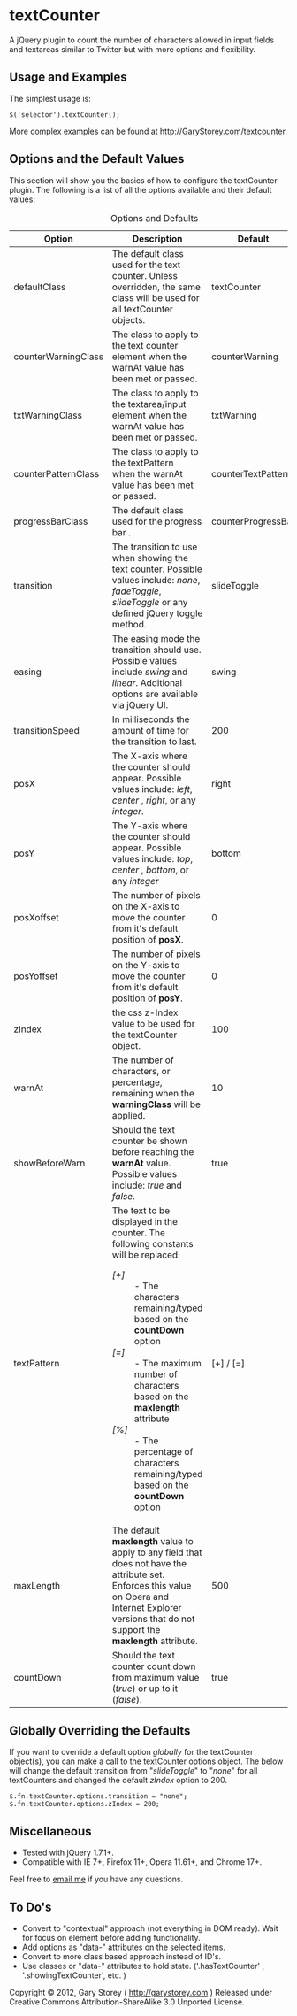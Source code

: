 textCounter
===========
A jQuery plugin to count the number of characters allowed in input fields and textareas similar to Twitter but with more options and flexibility.

Usage and Examples
------------------------------
The simplest usage is:

    $('selector').textCounter();

More complex examples can be found at <a href="http://garystorey.com/textcounter/">http://GaryStorey.com/textcounter</a>.


Options and the Default Values
------------------------------
This section will show you the basics of how to configure the textCounter plugin.  The following is a list of all the options available and their default values:

<table cellspacing="0" cellpadding="0"><caption>Options and Defaults</caption>
<thead>
    <tr><th>Option</th><th>Description</th><th>Default</th></tr>
</thead>
<tbody>
	<tr><td>defaultClass</td><td>The default class used for the text counter. Unless overridden, the same class will be used for all textCounter objects.</td><td>textCounter</td></tr>
	<tr><td>counterWarningClass</td><td>The class to apply to the text counter element when the warnAt value has been met or passed.</td><td>counterWarning</td></tr>
	<tr><td>txtWarningClass</td><td>The class to apply to the textarea/input element when the warnAt value has been met or passed.</td><td>txtWarning</td></tr>
	<tr><td>counterPatternClass</td><td>The class to apply to the textPattern <div> when the warnAt value has been met or passed.</td><td>counterTextPattern</td></tr>
	<tr><td>progressBarClass</td><td>The default class used for the progress bar <span>. </td><td>counterProgressBar</td></tr>
	<tr><td>transition</td><td>The transition to use when showing the text counter. Possible values include:  <em>none</em>, <em>fadeToggle</em>, <em>slideToggle</em> or any defined jQuery toggle method.</td><td>slideToggle</td></tr>
	<tr><td>easing</td><td>The easing mode the transition should use.  Possible values include <em>swing</em> and <em>linear</em>.  Additional options are available via jQuery UI.</td><td>swing</td></tr>
	<tr><td>transitionSpeed</td><td>In milliseconds the amount of time for the transition to last.</td><td>200</td></tr>
	<tr><td>posX</td><td>The X-axis where the counter should appear.  Possible values include: <em>left</em>, <em>center</em> , <em>right</em>, or any <em>integer</em>.</td><td>right</td></tr>
	<tr><td>posY</td><td>The Y-axis where the counter should appear. Possible values include: <em>top</em>, <em>center</em> , <em>bottom</em>, or any <em>integer</em></td><td>bottom</td></tr>
	<tr><td>posXoffset</td><td>The number of pixels on the X-axis to move the counter from it's default position of <strong>posX</strong>.</td><td>0</td></tr>
	<tr><td>posYoffset</td><td>The number of pixels on the Y-axis to move the counter from it's default position of <strong>posY</strong>.</td><td>0</td></tr>
	<tr><td>zIndex</td><td>the css z-Index value to be used for the textCounter object.</td><td>100</td></tr>
	<tr><td>warnAt</td><td>The number of characters, or percentage, remaining when the <strong>warningClass</strong> will be applied.</td><td>10</td></tr>
	<tr><td>showBeforeWarn</td><td>Should the text counter be shown before reaching the <strong>warnAt</strong> value. Possible values include: <em>true</em> and <em>false</em>.</td><td>true</td></tr>
	<tr><td>textPattern</td><td>The text to be displayed in the counter.  The following constants will be replaced:  <dl><dt><em>[+]</em></dt> <dd>- The characters remaining/typed based on the <strong>countDown</strong> option</dd><dt><em>[=]</em></dt><dd>- The maximum number of characters based on the <strong>maxlength</strong> attribute</dd><dt><em>[%]</em></dt><dd>- The percentage of characters remaining/typed based on the <strong>countDown</strong> option</dd></dl></td><td>[+] / [=]</td></tr>
	<tr><td>maxLength</td><td>The default <strong>maxlength</strong> value to apply to any field that does not have the attribute set.  Enforces this value on Opera and Internet Explorer versions that do not support the <strong>maxlength</strong> attribute.</td><td>500</td></tr>
	<tr><td>countDown</td><td>Should the text counter count down from maximum value (<em>true</em>) or up to it (<em>false</em>).</td><td>true</td></tr>
</tbody>
</table>

Globally Overriding the Defaults
--------------------------------
If you want to override a default option *globally* for the textCounter object(s), you can make a call to the textCounter options object.  The below will change the default transition
from "_slideToggle_" to "_none_" for all textCounters and changed the default *zIndex* option to 200.  

    $.fn.textCounter.options.transition = "none";
    $.fn.textCounter.options.zIndex = 200;


Miscellaneous
--------------------------------
-	Tested with jQuery 1.7.1+.
-	Compatible with IE 7+, Firefox 11+, Opera 11.61+, and Chrome 17+.

Feel free to <a href="mailto:gary@garystorey.com">email me</a> if you have any questions.

To Do's
--------------------------------
-	Convert to "contextual" approach (not everything in DOM ready).  Wait for focus on element before adding functionality.
-	Add options as "data-" attributes on the selected items.
-	Convert to more class based approach instead of ID's.
-	Use classes or "data-" attributes to hold state. ('.hasTextCounter' , '.showingTextCounter', etc. )


Copyright &copy; 2012, Gary Storey ( http://garystorey.com )
Released under Creative Commons Attribution-ShareAlike 3.0 Unported License.


